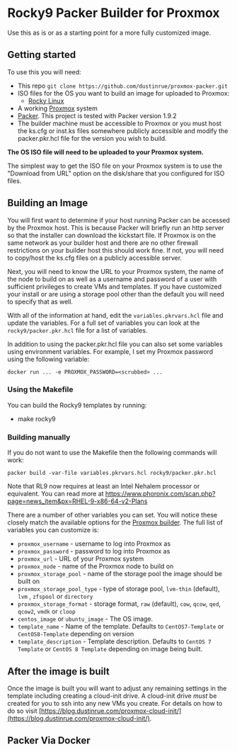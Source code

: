 # Rocky9 Packer Builder for Proxmox

Use this as is or as a starting point for a more fully customized image.

## Getting started

To use this you will need:

* This repo `git clone https://github.com/dustinrue/proxmox-packer.git`
* ISO files for the OS you want to build an image for uploaded to Proxmox:
  * [Rocky Linux](https://rockylinux.org/download)
* A working [Proxmox](https://www.proxmox.com/en/) system
* [Packer](https://packer.io). This project is tested with Packer version 1.9.2
* The builder machine must be accessible to Proxmox or you must host the ks.cfg or inst.ks files somewhere publicly accessible and modify the packer.pkr.hcl file for the version you wish to build.

**The OS ISO file will need to be uploaded to your Proxmox system.**

The simplest way to get the ISO file on your Proxmox system is to use the "Download from URL" option on the disk/share that you configured for ISO files.

## Building an Image

You will first want to determine if your host running Packer can be accessed by the Proxmox host. This is because Packer will briefly run an http server so that the installer can download the kickstart file. If Proxmox is on the same network as your builder host and there are no other firewall restrictions on your builder host this should work fine. If not, you will need to copy/host the ks.cfg files on a publicly accessible server.

Next, you will need to know the URL to your Proxmox system, the name of the node to build on as well as a username and password of a user with sufficient privileges to create VMs and templates. If you have customized your install or are using a storage pool other than the default you will need to specify that as well.

With all of the information at hand, edit the `variables.pkrvars.hcl` file and update the variables. For a full set of variables you can look at the `rocky9/packer.pkr.hcl` file for a list of variables.

In addition to using the packer.pkr.hcl file you can also set some variables using environment variables. For example, I set my Proxmox password using the following variable:

```
docker run ... -e PROXMOX_PASSWORD=<scrubbed> ...
```

### Using the Makefile

You can build the Rocky9 templates by running:

* make rocky9

### Building manually

If you do not want to use the Makefile then the following commands will work:

```
packer build -var-file variables.pkrvars.hcl rocky9/packer.pkr.hcl
```

Note that RL9 now requires at least an Intel Nehalem processor or equivalent. You can read more at  https://www.phoronix.com/scan.php?page=news_item&px=RHEL-9-x86-64-v2-Plans

There are a number of other variables you can set. You will notice these closely match the available options for the [Proxmox builder](https://packer.io/docs/builders/proxmox.html). The full list of variables you can customize is:

* `proxmox_username` - username to log into Proxmox as
* `proxmox_password` - password to log into Proxmox as
* `proxmox_url` - URL of your Proxmox system
* `proxmox_node` - name of the Proxmox node to build on
* `proxmox_storage_pool` - name of the storage pool the image should be built on
* `proxmox_storage_pool_type` - type of storage pool, `lvm-thin` (default), `lvm` , `zfspool` or `directory`
* `proxmox_storage_format` - storage format, `raw` (default), `cow`, `qcow`, `qed`, `qcow2`, `vmdk` or `cloop` 
* `centos_image` or `ubuntu_image` - The OS image.
* `template_name` - Name of the template. Defaults to `CentOS7-Template` or `CentOS8-Template` depending on version
* `template_description` - Template description. Defaults to `CentOS 7 Template` or `CentOS 8 Template` depending on image being built.

## After the image is built

Once the image is built you will want to adjust any remaining settings in the template including creating a cloud-init drive. A cloud-init drive _must_ be created for you to ssh into any new VMs you create. For details on how to do so visit [https://blog.dustinrue.com/proxmox-cloud-init/](https://blog.dustinrue.com/proxmox-cloud-init/).

## Packer Via Docker

